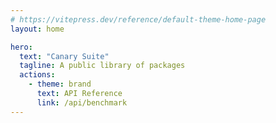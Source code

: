 ```yaml
---
# https://vitepress.dev/reference/default-theme-home-page
layout: home

hero:
  text: "Canary Suite"
  tagline: A public library of packages
  actions:
    - theme: brand
      text: API Reference
      link: /api/benchmark
---
```


